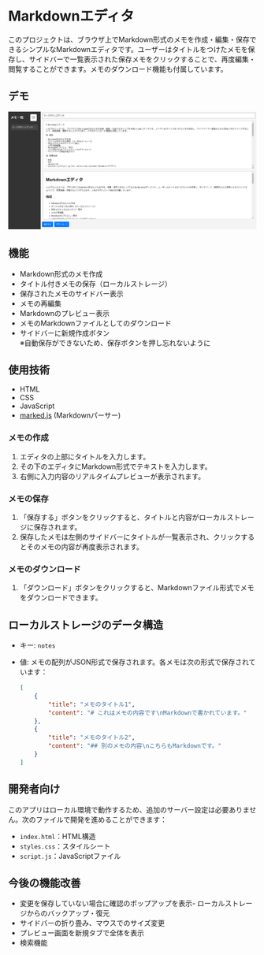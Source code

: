 # Markdownエディタ

このプロジェクトは、ブラウザ上でMarkdown形式のメモを作成・編集・保存できるシンプルなMarkdownエディタです。ユーザーはタイトルをつけたメモを保存し、サイドバーで一覧表示された保存メモをクリックすることで、再度編集・閲覧することができます。メモのダウンロード機能も付属しています。

## デモ
![](img/demo.png)

## 機能

- Markdown形式のメモ作成
- タイトル付きメモの保存（ローカルストレージ）
- 保存されたメモのサイドバー表示
- メモの再編集
- Markdownのプレビュー表示
- メモのMarkdownファイルとしてのダウンロード
- サイドバーに新規作成ボタン  
※自動保存ができないため、保存ボタンを押し忘れないように

## 使用技術

- HTML
- CSS
- JavaScript
- [marked.js](https://github.com/markedjs/marked) (Markdownパーサー)
  

### メモの作成

1. エディタの上部にタイトルを入力します。
2. その下のエディタにMarkdown形式でテキストを入力します。
3. 右側に入力内容のリアルタイムプレビューが表示されます。

### メモの保存

1. 「保存する」ボタンをクリックすると、タイトルと内容がローカルストレージに保存されます。
2.  保存したメモは左側のサイドバーにタイトルが一覧表示され、クリックするとそのメモの内容が再度表示されます。

### メモのダウンロード

1. 「ダウンロード」ボタンをクリックすると、Markdownファイル形式でメモをダウンロードできます。

## ローカルストレージのデータ構造

- キー: `notes`
- 値: メモの配列がJSON形式で保存されます。各メモは次の形式で保存されています：

    ```json
    [
        {
            "title": "メモのタイトル1",
            "content": "# これはメモの内容です\nMarkdownで書かれています。"
        },
        {
            "title": "メモのタイトル2",
            "content": "## 別のメモの内容\nこちらもMarkdownです。"
        }
    ]
    ```

## 開発者向け

このアプリはローカル環境で動作するため、追加のサーバー設定は必要ありません。次のファイルで開発を進めることができます：

- `index.html`：HTML構造
- `styles.css`：スタイルシート
- `script.js`：JavaScriptファイル

## 今後の機能改善
- 変更を保存していない場合に確認のポップアップを表示- ローカルストレージからのバックアップ・復元
- サイドバーの折り畳み、マウスでのサイズ変更
- プレビュー画面を新規タブで全体を表示
- 検索機能
